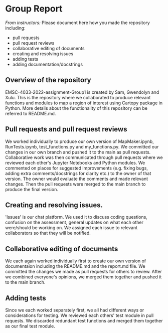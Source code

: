 # Group Report

*From instructors:* Please document here how you made the repository including:

- pull requests
- pull request reviews
- collaborative editing of documents
- creating and resolving issues
- adding tests
- adding documentation/docstrings

## Overview of the repository 

EMSC-4033-2022-assignment-Group1 is created by Sam, Gwendolyn and Xulu. This is the repository where we collaborated to produce relevant functions and modules to map a region of interest using 
Cartopy package in Python. More details about the functionality of this repository can be referred to README.md. 

## Pull requests and pull request reviews 

We worked individually to produce our own version of MapMaker.ipynb, RunTests.ipynb, test_functions.py and my_functions.py. We committed our changes in our own branch and pushed it to the main
as pull requests. 
Collaborative work was then communicated through pull requests where we reviewed each other's Jupyter Notebooks and Python modules. 
We commented on places for suggested improvements (e.g. fixing bugs, adding extra comments/docstrings for clarity etc.) to the owner of that version. 
The owner would evaluate the comments and made relevant changes. Then the pull requests were merged to the main branch to produce the final version. 

## Creating and resolving issues. 

'Issues' is our chat platform. 
We used it to discuss coding questions, confusion on the assessment, general updates on what each other were/should be working on. We assigned each issue to relevant collaborators 
so that they will be notified. 


## Collaborative editing of documents

We each again worked individually first to create our own version of documentaion including the README.md and the report.md file. We committed the changes we made as pull requests for others to 
review. After we combined everyone's opinions, we merged them together and pushed it to the main branch.    


## Adding tests

Since we each worked separately first, we all had different ways or considerations for testing. We reviewed each others' test module in pull requests. 
We discarded redundant test functions and merged them together as our final test module. 
  

   


